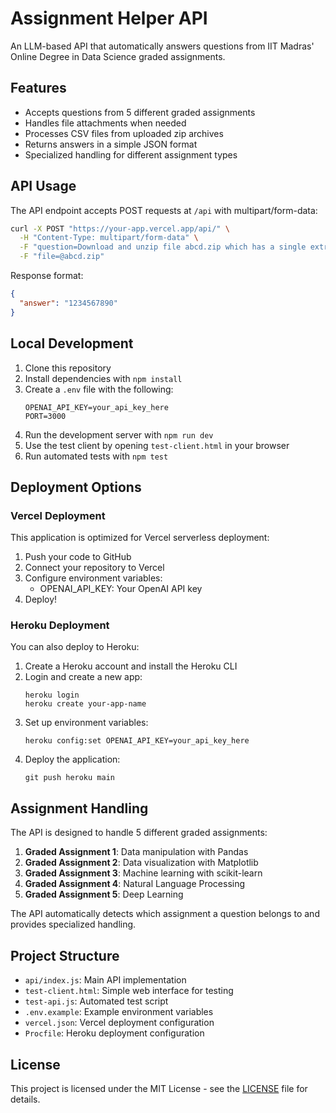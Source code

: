 # Assignment Helper API

An LLM-based API that automatically answers questions from IIT Madras' Online Degree in Data Science graded assignments.

## Features

- Accepts questions from 5 different graded assignments
- Handles file attachments when needed
- Processes CSV files from uploaded zip archives
- Returns answers in a simple JSON format
- Specialized handling for different assignment types

## API Usage

The API endpoint accepts POST requests at `/api` with multipart/form-data:

```bash
curl -X POST "https://your-app.vercel.app/api/" \
  -H "Content-Type: multipart/form-data" \
  -F "question=Download and unzip file abcd.zip which has a single extract.csv file inside. What is the value in the 'answer' column of the CSV file?" \
  -F "file=@abcd.zip"
```

Response format:

```json
{
  "answer": "1234567890"
}
```

## Local Development

1. Clone this repository
2. Install dependencies with `npm install`
3. Create a `.env` file with the following:
   ```
   OPENAI_API_KEY=your_api_key_here
   PORT=3000
   ```
4. Run the development server with `npm run dev`
5. Use the test client by opening `test-client.html` in your browser
6. Run automated tests with `npm test`

## Deployment Options

### Vercel Deployment

This application is optimized for Vercel serverless deployment:

1. Push your code to GitHub
2. Connect your repository to Vercel
3. Configure environment variables:
   - OPENAI_API_KEY: Your OpenAI API key
4. Deploy!

### Heroku Deployment

You can also deploy to Heroku:

1. Create a Heroku account and install the Heroku CLI
2. Login and create a new app:
   ```
   heroku login
   heroku create your-app-name
   ```
3. Set up environment variables:
   ```
   heroku config:set OPENAI_API_KEY=your_api_key_here
   ```
4. Deploy the application:
   ```
   git push heroku main
   ```

## Assignment Handling

The API is designed to handle 5 different graded assignments:

1. **Graded Assignment 1**: Data manipulation with Pandas
2. **Graded Assignment 2**: Data visualization with Matplotlib
3. **Graded Assignment 3**: Machine learning with scikit-learn
4. **Graded Assignment 4**: Natural Language Processing
5. **Graded Assignment 5**: Deep Learning

The API automatically detects which assignment a question belongs to and provides specialized handling.

## Project Structure

- `api/index.js`: Main API implementation
- `test-client.html`: Simple web interface for testing
- `test-api.js`: Automated test script
- `.env.example`: Example environment variables
- `vercel.json`: Vercel deployment configuration
- `Procfile`: Heroku deployment configuration

## License

This project is licensed under the MIT License - see the [LICENSE](LICENSE) file for details. 